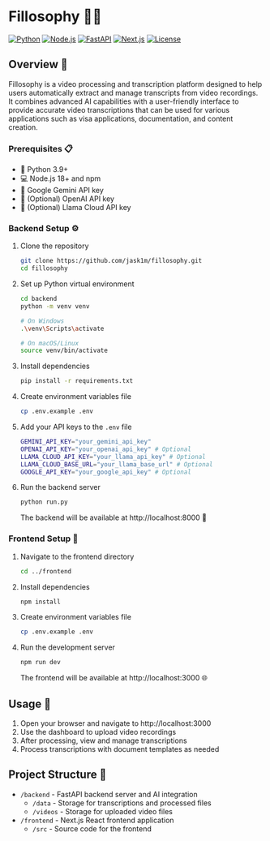 # Fillosophy 📝🤖

[![Python](https://img.shields.io/badge/Python-3.9+-blue.svg)](https://www.python.org/)
[![Node.js](https://img.shields.io/badge/Node.js-18+-green.svg)](https://nodejs.org/)
[![FastAPI](https://img.shields.io/badge/FastAPI-0.100.0-009688.svg)](https://fastapi.tiangolo.com/)
[![Next.js](https://img.shields.io/badge/Next.js-13+-000000.svg)](https://nextjs.org/)
[![License](https://img.shields.io/badge/License-MIT-yellow.svg)](LICENSE)

## Overview 🌟

Fillosophy is a video processing and transcription platform designed to help users automatically extract and manage transcripts from video recordings. It combines advanced AI capabilities with a user-friendly interface to provide accurate video transcriptions that can be used for various applications such as visa applications, documentation, and content creation.

### Prerequisites 📋

- 🐍 Python 3.9+
- 💻 Node.js 18+ and npm
- 🔑 Google Gemini API key
- 🤖 (Optional) OpenAI API key
- 🦙 (Optional) Llama Cloud API key

### Backend Setup ⚙️

1. Clone the repository

   ```bash
   git clone https://github.com/jask1m/fillosophy.git
   cd fillosophy
   ```

2. Set up Python virtual environment

   ```bash
   cd backend
   python -m venv venv

   # On Windows
   .\venv\Scripts\activate

   # On macOS/Linux
   source venv/bin/activate
   ```

3. Install dependencies

   ```bash
   pip install -r requirements.txt
   ```

4. Create environment variables file

   ```bash
   cp .env.example .env
   ```

5. Add your API keys to the `.env` file

   ```bash
   GEMINI_API_KEY="your_gemini_api_key"
   OPENAI_API_KEY="your_openai_api_key" # Optional
   LLAMA_CLOUD_API_KEY="your_llama_api_key" # Optional
   LLAMA_CLOUD_BASE_URL="your_llama_base_url" # Optional
   GOOGLE_API_KEY="your_google_api_key" # Optional
   ```

6. Run the backend server
   ```bash
   python run.py
   ```
   The backend will be available at http://localhost:8000 🚀

### Frontend Setup 🎨

1. Navigate to the frontend directory

   ```bash
   cd ../frontend
   ```

2. Install dependencies

   ```bash
   npm install
   ```

3. Create environment variables file

   ```bash
   cp .env.example .env
   ```

4. Run the development server
   ```bash
   npm run dev
   ```
   The frontend will be available at http://localhost:3000 🌐

## Usage 📱

1. Open your browser and navigate to http://localhost:3000
2. Use the dashboard to upload video recordings
3. After processing, view and manage transcriptions
4. Process transcriptions with document templates as needed

## Project Structure 📁

- `/backend` - FastAPI backend server and AI integration
  - `/data` - Storage for transcriptions and processed files
  - `/videos` - Storage for uploaded video files
- `/frontend` - Next.js React frontend application
  - `/src` - Source code for the frontend
